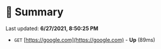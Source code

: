 # 📖 Summary
Last updated: **6/27/2021, 8:50:25 PM**

- `GET` [https://google.com](https://google.com) - **Up** (89ms)
